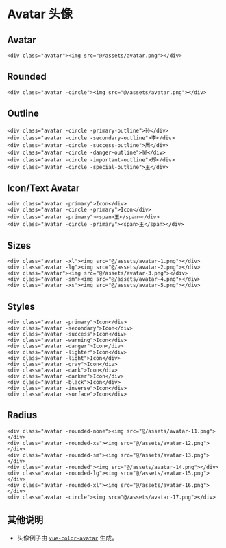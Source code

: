 # Avatar 头像

## Avatar

```html:example: flex gap-3
<div class="avatar"><img src="@/assets/avatar.png"></div>
```

## Rounded

```html:example: flex gap-3
<div class="avatar -circle"><img src="@/assets/avatar.png"></div>
```

## Outline

```html:example: flex gap-3
<div class="avatar -circle -primary-outline">孙</div>
<div class="avatar -circle -secondary-outline">李</div>
<div class="avatar -circle -success-outline">周</div>
<div class="avatar -circle -danger-outline">吴</div>
<div class="avatar -circle -important-outline">郑</div>
<div class="avatar -circle -special-outline">王</div>
```

## Icon/Text Avatar

```html:example: flex gap-3 items-end
<div class="avatar -primary">Icon</div>
<div class="avatar -circle -primary">Icon</div>
<div class="avatar -primary"><span>王</span></div>
<div class="avatar -circle -primary"><span>王</span></div>
```

## Sizes

```html:example: flex gap-3
<div class="avatar -xl"><img src="@/assets/avatar-1.png"></div>
<div class="avatar -lg"><img src="@/assets/avatar-2.png"></div>
<div class="avatar"><img src="@/assets/avatar-3.png"></div>
<div class="avatar -sm"><img src="@/assets/avatar-4.png"></div>
<div class="avatar -xs"><img src="@/assets/avatar-5.png"></div>
```

## Styles

```html:example: flex gap-3
<div class="avatar -primary">Icon</div>
<div class="avatar -secondary">Icon</div>
<div class="avatar -success">Icon</div>
<div class="avatar -warning">Icon</div>
<div class="avatar -danger">Icon</div>
<div class="avatar -lighter">Icon</div>
<div class="avatar -light">Icon</div>
<div class="avatar -gray">Icon</div>
<div class="avatar -dark">Icon</div>
<div class="avatar -darker">Icon</div>
<div class="avatar -black">Icon</div>
<div class="avatar -inverse">Icon</div>
<div class="avatar -surface">Icon</div>
```

## Radius

```html:example: flex gap-3
<div class="avatar -rounded-none"><img src="@/assets/avatar-11.png"></div>
<div class="avatar -rounded-xs"><img src="@/assets/avatar-12.png"></div>
<div class="avatar -rounded-sm"><img src="@/assets/avatar-13.png"></div>
<div class="avatar -rounded"><img src="@/assets/avatar-14.png"></div>
<div class="avatar -rounded-lg"><img src="@/assets/avatar-15.png"></div>
<div class="avatar -rounded-xl"><img src="@/assets/avatar-16.png"></div>
<div class="avatar -circle"><img src="@/assets/avatar-17.png"></div>
```

## 其他说明

* 头像例子由 [`vue-color-avatar`](https://github.com/Codennnn/vue-color-avatar) 生成。
